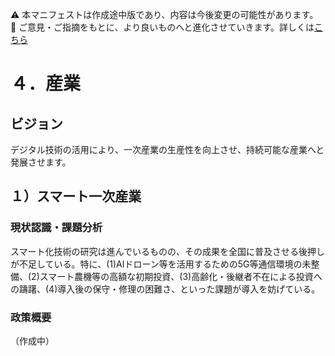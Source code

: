 ⚠️ 本マニフェストは作成途中版であり、内容は今後変更の可能性があります。  
💬 ご意見・ご指摘をもとに、より良いものへと進化させていきます。詳しくは[こちら](README.md#このマニフェスト自身もみんなの知恵を集めて改善していきます)

# ４．産業

## ビジョン

デジタル技術の活用により、一次産業の生産性を向上させ、持続可能な産業へと発展させます。

## １）スマート一次産業

### 現状認識・課題分析

スマート化技術の研究は進んでいるものの、その成果を全国に普及させる後押しが不足している。特に、(1)AIドローン等を活用するための5G等通信環境の未整備、(2)スマート農機等の高額な初期投資、(3)高齢化・後継者不在による投資への躊躇、(4)導入後の保守・修理の困難さ、といった課題が導入を妨げている。

### 政策概要

（作成中）
